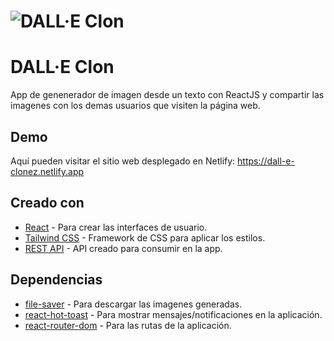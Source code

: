 # ![DALL·E Clon](https://imgur.com/hXYKPC7.png)

# DALL·E Clon

App de genenerador de imagen desde un texto con ReactJS y compartir las imagenes con los demas usuarios que visiten la página web.


## Demo
Aquí pueden visitar el sitio web desplegado en Netlify: https://dall-e-clonez.netlify.app

## Creado con

- [React](https://reactjs.org/) - Para crear las interfaces de usuario.
- [Tailwind CSS](https://tailwindcss.com/) - Framework de CSS para aplicar los estilos.
- [REST API](https://github.com/nonamehz/dalle-clone-server) - API creado para consumir en la app.

## Dependencias
- [file-saver](https://www.npmjs.com/package/file-saver) - Para descargar las imagenes generadas.
- [react-hot-toast](https://react-hot-toast.com/) - Para mostrar mensajes/notificaciones en la aplicación.
- [react-router-dom](https://reactrouter.com/en/main) - Para las rutas de la aplicación.